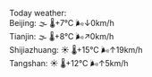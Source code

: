 Today weather:  
Beijing: 🌫  🌡️+7°C 🌬️↓0km/h  
Tianjin: 🌫  🌡️+8°C 🌬️↗0km/h  
Shijiazhuang: ☀️ 🌡️+15°C 🌬️↑19km/h  
Tangshan: ☀️ 🌡️+12°C 🌬️↑5km/h  
